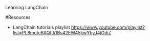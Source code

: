 Learning LangChain

#Resources

-   LangChain tutorials playlist
    https://www.youtube.com/playlist?list=PL8motc6AQftk1Bs42EW45kwYbyJ4jOdiZ
